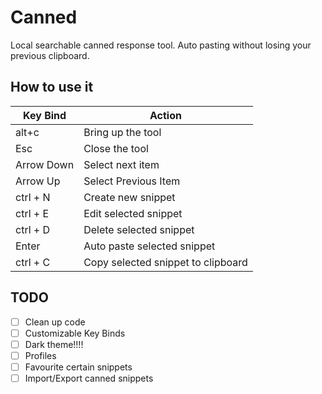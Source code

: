 # Canned

Local searchable canned response tool. 
Auto pasting without losing your previous clipboard.

## How to use it

| Key Bind   	| Action                             	|
|------------	|------------------------------------	|
| alt+c      	| Bring up the tool                  	|
| Esc      	    | Close the tool                      	|
| Arrow Down 	| Select next item                   	|
| Arrow Up   	| Select Previous Item               	|
| ctrl + N   	| Create new snippet                 	|
| ctrl + E   	| Edit selected snippet              	|
| ctrl + D   	| Delete selected snippet            	|
| Enter      	| Auto paste selected snippet        	|
| ctrl + C   	| Copy selected snippet to clipboard 	|

## TODO

- [ ] Clean up code
- [ ] Customizable Key Binds
- [ ] Dark theme!!!!
- [ ] Profiles
- [ ] Favourite certain snippets
- [ ] Import/Export canned snippets